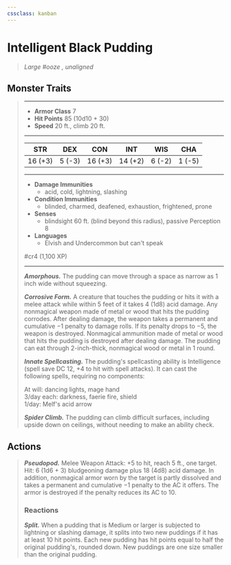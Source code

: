 ```yaml
---
cssclass: kanban
---
```


# Intelligent Black Pudding
>*Large #ooze , unaligned*
## Monster Traits
>___
>- **Armor Class** 7
>- **Hit Points** 85 (10d10 + 30)
>- **Speed** 20 ft., climb 20 ft.
>___
>|STR|DEX|CON|INT|WIS|CHA|
>|:---:|:---:|:---:|:---:|:---:|:---:|
>|16 (+3)|5 (-3)|16 (+3)|14 (+2)|6 (-2)|1 (-5)|
>___
>- **Damage Immunities**
>	 - acid, cold, lightning, slashing
>- **Condition Immunities**
>	 - blinded, charmed, deafened, exhaustion, frightened, prone
>- **Senses**
>	 - blindsight 60 ft. (blind beyond this radius), passive Perception 8
>- **Languages**
>	 - Elvish and Undercommon but can't speak
>
> #cr4 (1,100 XP)
>___
>***Amorphous.*** The pudding can move through a space as narrow as 1 inch wide without squeezing.  
>
>***Corrosive Form.*** A creature that touches the pudding or hits it with a melee attack while within 5 feet of it takes 4 (1d8) acid damage. Any nonmagical weapon made of metal or wood that hits the pudding corrodes. After dealing damage, the weapon takes a permanent and cumulative −1 penalty to damage rolls. If its penalty drops to −5, the weapon is destroyed. Nonmagical ammunition made of metal or wood that hits the pudding is destroyed after dealing damage. The pudding can eat through 2-inch-thick, nonmagical wood or metal in 1 round.  
>
>***Innate Spellcasting.*** The pudding's spellcasting ability is Intelligence (spell save DC 12, +4 to hit with spell attacks). It can cast the following spells, requiring no components:  
>
>At will: dancing lights, mage hand  
>3/day each: darkness, faerie fire, shield  
>1/day: Melf's acid arrow  
>
>
>***Spider Climb.*** The pudding can climb difficult surfaces, including upside down on ceilings, without needing to make an ability check.  
>
## Actions
>***Pseudopod.*** Melee Weapon Attack: +5 to hit, reach 5 ft., one target. Hit: 6 (1d6 + 3) bludgeoning damage plus 18 (4d8) acid damage. In addition, nonmagical armor worn by the target is partly dissolved and takes a permanent and cumulative −1 penalty to the AC it offers. The armor is destroyed if the penalty reduces its AC to 10.  
>
>### Reactions
>***Split.*** When a pudding that is Medium or larger is subjected to lightning or slashing damage, it splits into two new puddings if it has at least 10 hit points. Each new pudding has hit points equal to half the original pudding's, rounded down. New puddings are one size smaller than the original pudding.